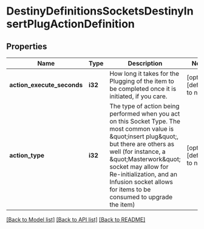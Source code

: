 # DestinyDefinitionsSocketsDestinyInsertPlugActionDefinition

## Properties
Name | Type | Description | Notes
------------ | ------------- | ------------- | -------------
**action_execute_seconds** | **i32** | How long it takes for the Plugging of the item to be completed once it is initiated, if you care. | [optional] [default to null]
**action_type** | **i32** | The type of action being performed when you act on this Socket Type. The most common value is \&quot;insert plug\&quot;, but there are others as well (for instance, a \&quot;Masterwork\&quot; socket may allow for Re-initialization, and an Infusion socket allows for items to be consumed to upgrade the item) | [optional] [default to null]

[[Back to Model list]](../README.md#documentation-for-models) [[Back to API list]](../README.md#documentation-for-api-endpoints) [[Back to README]](../README.md)


